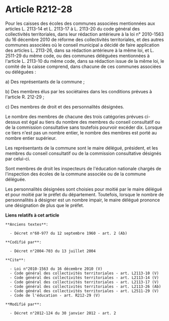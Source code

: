 # Article R212-28

Pour les caisses des écoles des communes associées mentionnées aux articles L. 2113-14 et L. 2113-17 à L. 2113-20 du code
général des collectivités territoriales, dans leur rédaction antérieure à la loi n° 2010-1563 du 16 décembre 2010 de réforme
des collectivités territoriales, et des autres communes associées où le conseil municipal a décidé de faire application des
articles L. 2113-26, dans sa rédaction antérieure à la même loi, et L. 2511-29 du même code, ou des communes déléguées
mentionnées à l'article L. 2113-10 du même code, dans sa rédaction issue de la même loi, le comité de la caisse comprend,
dans chacune de ces communes associées ou déléguées : 

a) Des représentants de la commune ; 

b) Des membres élus par les sociétaires dans les conditions prévues à l'article R. 212-29 ; 

c) Des membres de droit et des personnalités désignées. 

Le nombre des membres de chacune des trois catégories prévues ci-dessus est égal au tiers du nombre des membres du conseil
consultatif ou de la commission consultative sans toutefois pourvoir excéder dix. Lorsque ce tiers n'est pas un nombre
entier, le nombre des membres est porté au nombre entier supérieur. 

Les représentants de la commune sont le maire délégué, président, et les membres du conseil consultatif ou de la commission
consultative désignés par celui-ci. 

Sont membres de droit les inspecteurs de l'éducation nationale chargés de l'inspection des écoles de la commune associée ou
de la commune déléguée. 

Les personnalités désignées sont choisies pour moitié par le maire délégué et pour moitié par le préfet du département.
Toutefois, lorsque le nombre de personnalités à désigner est un nombre impair, le maire délégué prononce une désignation de
plus que le préfet.

**Liens relatifs à cet article**

	**Anciens textes**:

	  - Décret n°60-977 du 12 septembre 1960 - art. 2 (Ab)

	**Codifié par**:

	  - Décret n°2004-703 du 13 juillet 2004

	**Cite**:

	  - Loi n°2010-1563 du 16 décembre 2010 (V)
	  - Code général des collectivités territoriales - art. L2113-10 (V)
	  - Code général des collectivités territoriales - art. L2113-14 (V)
	  - Code général des collectivités territoriales - art. L2113-17 (V)
	  - Code général des collectivités territoriales - art. L2113-26 (Ab)
	  - Code général des collectivités territoriales - art. L2511-29 (V)
	  - Code de l'éducation - art. R212-29 (V)

	**Modifié par**:

	  - Décret n°2012-124 du 30 janvier 2012 - art. 2
